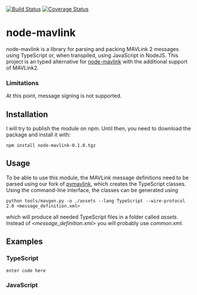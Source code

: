 [![Build Status](https://travis-ci.org/ifrunistuttgart/node-mavlink.svg?branch=master)](https://travis-ci.org/ifrunistuttgart/node-mavlink)
[![Coverage Status](https://coveralls.io/repos/github/ifrunistuttgart/node-mavlink/badge.svg?branch=master)](https://coveralls.io/github/ifrunistuttgart/node-mavlink?branch=master)
# node-mavlink
node-mavlink is a library for parsing and packing MAVLink 2 messages using TypeScript or, when transpiled, using JavaScript in NodeJS. This project is an typed alternative for [node-mavlink](https://github.com/omcaree/node-mavlink) with the additional support of MAVLink2.
### Limitations
At this point, message signing is not supported.
## Installation
I will try to publish the module on npm. Until then, you need to download the package and install it with:

    npm install node-mavlink-0.1.0.tgz

## Usage
To be able to use this module, the MAVLink message definitions need to be parsed using our fork of [pymavlink](https://github.com/ifrunistuttgart/pymavlink), which creates the TypeScript classes.
Using the command-line interface, the classes can be generated using

    python tools/mavgen.py -o ./assets --lang TypeScript --wire-protocol 2.0 <message_definition.xml>
which will produce all needed TypeScript files in a folder called *assets*. Instead of *<message_definition.xml>* you will probably use *common.xml*.
## Examples
### TypeScript

    enter code here

### JavaScript
<!--stackedit_data:
eyJoaXN0b3J5IjpbLTE2MjY5MzM0OTVdfQ==
-->